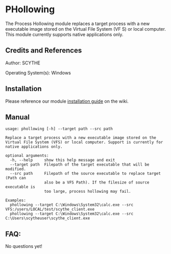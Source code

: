 # PHollowing

The Process Hollowing module replaces a target process with a new executable image stored on the Virtual File System (VF S) or local computer. This module currently supports native applications only.

## Credits and References

Author: SCYTHE

Operating System(s): Windows

## Installation

Please reference our module [installation guide](https://github.com/scythe-io/community-modules/wiki) on the wiki.

##  Manual

```
usage: phollowing [-h] --target path --src path

Replace a target process with a new executable image stored on the Virtual File System (VFS) or local computer. Support is currently for native applications only.

optional arguments:
  -h, --help     show this help message and exit
  --target path  Filepath of the target executable that will be modified.
  --src path     Filepath of the source executable to replace target (Path can
                 also be a VFS Path). If the filesize of source executable is
                 too large, process hollowing may fail.

Examples:
  phollowing --target C:\Windows\System32\calc.exe --src VFS:/users/LOCAL/test/scythe_client.exe
  phollowing --target C:\Windows\System32\calc.exe --src C:\Users\scytheuser\scythe_client.exe
```

## FAQ:

No questions yet!
